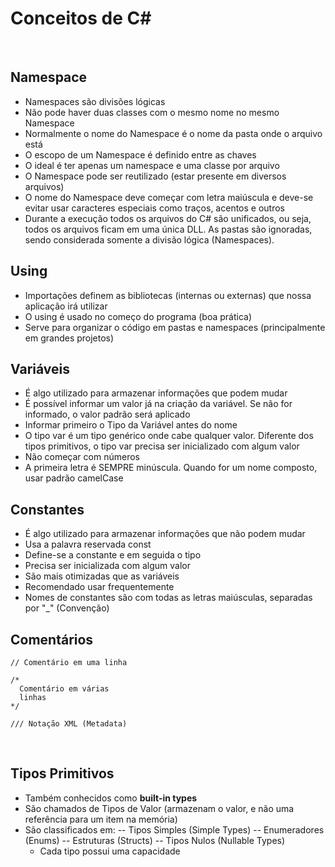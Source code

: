 # Conceitos de C#

&nbsp;

## Namespace

- Namespaces são divisões lógicas
- Não pode haver duas classes com o mesmo nome no mesmo Namespace
- Normalmente o nome do Namespace é o nome da pasta onde o arquivo está
- O escopo de um Namespace é definido entre as chaves
- O ideal é ter apenas um namespace e uma classe por arquivo
- O Namespace pode ser reutilizado (estar presente em diversos arquivos)
- O nome do Namespace deve começar com letra maiúscula e deve-se evitar usar caracteres especiais como traços, acentos e outros
- Durante a execução todos os arquivos do C# são unificados, ou seja, todos os arquivos ficam em uma única DLL. As pastas são ignoradas, sendo considerada somente a divisão lógica (Namespaces).
  &nbsp;

## Using

- Importações definem as bibliotecas (internas ou externas) que nossa aplicação irá utilizar
- O using é usado no começo do programa (boa prática)
- Serve para organizar o código em pastas e namespaces (principalmente em grandes projetos)
  &nbsp;

## Variáveis

- É algo utilizado para armazenar informações que podem mudar
- É possível informar um valor já na criação da variável. Se não for informado, o valor padrão será aplicado
- Informar primeiro o Tipo da Variável antes do nome
- O tipo var é um tipo genérico onde cabe qualquer valor. Diferente dos tipos primitivos, o tipo var precisa ser inicializado com algum valor
- Não começar com números
- A primeira letra é SEMPRE minúscula. Quando for um nome composto, usar padrão camelCase
  &nbsp;

## Constantes

- É algo utilizado para armazenar informações que não podem mudar
- Usa a palavra reservada const
- Define-se a constante e em seguida o tipo
- Precisa ser inicializada com algum valor
- São mais otimizadas que as variáveis
- Recomendado usar frequentemente
- Nomes de constantes são com todas as letras maiúsculas, separadas por "\_" (Convenção)
  &nbsp;

## Comentários

```
// Comentário em uma linha

/*
  Comentário em várias
  linhas
*/

/// Notação XML (Metadata)
```

&nbsp;

## Tipos Primitivos

- Também conhecidos como <strong>built-in types</strong>
- São chamados de Tipos de Valor (armazenam o valor, e não uma referência para um item na memória)
- São classificados em:
  -- Tipos Simples (Simple Types)
  -- Enumeradores (Enums)
  -- Estruturas (Structs)
  -- Tipos Nulos (Nullable Types)
  - Cada tipo possui uma capacidade
